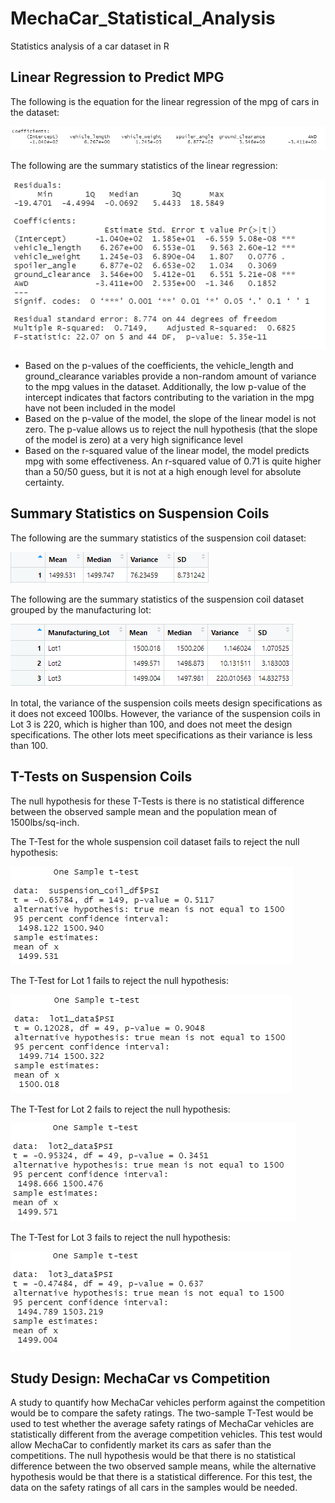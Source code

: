# MechaCar_Statistical_Analysis
Statistics analysis of a car dataset in R

## Linear Regression to Predict MPG

The following is the equation for the linear regression of the mpg of cars in the dataset:

![reg1](/Results/linear_regression.png)

The following are the summary statistics of the linear regression:

![reg2](/Results/linear_regression_summary.png)

* Based on the p-values of the coefficients, the vehicle_length and ground_clearance variables provide a non-random amount of variance to the mpg values in the dataset. Additionally, the low p-value of the intercept indicates that factors contributing to the variation in the mpg have not been included in the model
* Based on the p-value of the model, the slope of the linear model is not zero. The p-value allows us to reject the null hypothesis (that the slope of the model is zero) at a very high significance level
* Based on the r-squared value of the linear model, the model predicts mpg with some effectiveness. An r-squared value of 0.71 is quite higher than a 50/50 guess, but it is not at a high enough level for absolute certainty.

## Summary Statistics on Suspension Coils

The following are the summary statistics of the suspension coil dataset:

![coil1](/Results/coils_total_summary.png)

The following are the summary statistics of the suspension coil dataset grouped by the manufacturing lot:

![coil2](/Results/coils_lot_summary.png)

In total, the variance of the suspension coils meets design specifications as it does not exceed 100lbs. However, the variance of the suspension coils in Lot 3 is 220, which is higher than 100, and does not meet the design specifications. The other lots meet specifications as their variance is less than 100.

## T-Tests on Suspension Coils

The null hypothesis for these T-Tests is there is no statistical difference between the observed sample mean and the population mean of 1500lbs/sq-inch.

The T-Test for the whole suspension coil dataset fails to reject the null hypothesis:

![t-test1](/Results/coils_dataset_t-test.png)

The T-Test for Lot 1 fails to reject the null hypothesis:

![t-test2](/Results/coils_lot1_t-test.png)

The T-Test for Lot 2 fails to reject the null hypothesis:

![t-test3](/Results/coils_lot2_t-test.png)

The T-Test for Lot 3 fails to reject the null hypothesis:

![t-test4](/Results/coils_lot3_t-test.png)

## Study Design: MechaCar vs Competition

A study to quantify how MechaCar vehicles perform against the competition would be to compare the safety ratings.
The two-sample T-Test would be used to test whether the average safety ratings of MechaCar vehicles are statistically different from the average competition vehicles. This test would allow MechaCar to confidently market its cars as safer than the competitions.
The null hypothesis would be that there is no statistical difference between the two observed sample means, while the alternative hypothesis would be that there is a statistical difference.
For this test, the data on the safety ratings of all cars in the samples would be needed.
